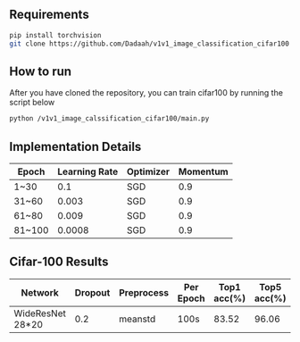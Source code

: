 ## Requirements

```bash
pip install torchvision
git clone https://github.com/Dadaah/v1v1_image_classification_cifar100
```
## How to run
After you have cloned the repository, you can train cifar100 by running the script below
```bash
python /v1v1_image_calssification_cifar100/main.py
```
## Implementation Details
| Epoch | Learning Rate | Optimizer | Momentum |
|-------|---------------|-----------|----------|
| 1~30  | 0.1           | SGD       | 0.9      |
| 31~60 | 0.003         | SGD       | 0.9      |
| 61~80 | 0.009         | SGD       | 0.9      |
| 81~100| 0.0008        | SGD       | 0.9      |


## Cifar-100 Results

| Network         | Dropout | Preprocess          | Per Epoch | Top1 acc(%) | Top5 acc(%) |
|-----------------|---------|---------------------|-----------|-------------|-------------|
| WideResNet 28*20| 0.2     | meanstd             | 100s      | 83.52       | 96.06       |
